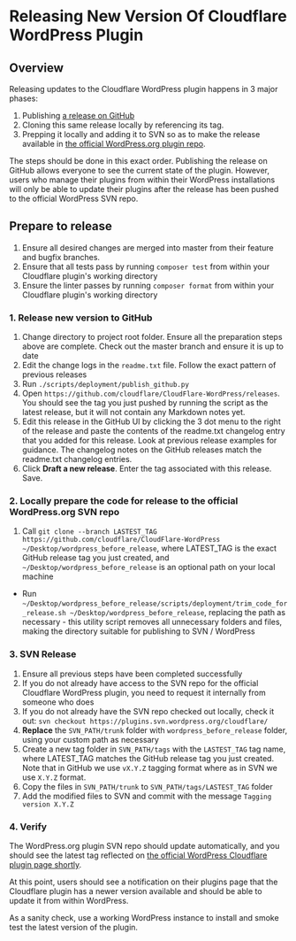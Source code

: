 # Releasing New Version Of Cloudflare WordPress Plugin

## Overview
Releasing updates to the Cloudflare WordPress plugin happens in 3 major phases: 

1. Publishing [a release on GitHub](https://github.com/cloudflare/Cloudflare-WordPress/releases)
2. Cloning this same release locally by referencing its tag. 
3. Prepping it locally and adding it to SVN so as to make the release available in [the official WordPress.org plugin repo](https://en-gb.wordpress.org/plugins/cloudflare/). 

The steps should be done in this exact order. Publishing the release on GitHub allows everyone to see the current state of the plugin. However, users who manage their plugins from within their WordPress installations will only be able to update their plugins after the release has been pushed to the official WordPress SVN repo. 

## Prepare to release 

1. Ensure all desired changes are merged into master from their feature and bugfix branches. 
2. Ensure that all tests pass by running ```composer test``` from within your Cloudflare plugin's working directory 
3. Ensure the linter passes by running ```composer format``` from within your Cloudflare plugin's working directory 

### 1. Release new version to GitHub

1. Change directory to project root folder. Ensure all the preparation steps above are complete. Check out the master branch and ensure it is up to date
2.  Edit the change logs in the `readme.txt` file. Follow the exact pattern of previous releases
3.  Run `./scripts/deployment/publish_github.py`
4.  Open `https://github.com/cloudflare/CloudFlare-WordPress/releases`. You should see the tag you just pushed by running the script as the latest release, but it will not contain any Markdown notes yet.
5.  Edit this release in the GitHub UI by clicking the 3 dot menu to the right of the release and paste the contents of the readme.txt changelog entry that you added for this release. Look at previous release examples for guidance. The changelog notes on the GitHub releases match the readme.txt changelog entries.
6. Click **Draft a new release**. Enter the tag associated with this release. Save.

### 2. Locally prepare the code for release to the official WordPress.org SVN repo

1. Call `git clone --branch LASTEST_TAG https://github.com/cloudflare/CloudFlare-WordPress ~/Desktop/wordpress_before_release`, where LATEST_TAG is the exact GitHub release tag you just created, and  `~/Desktop/wordpress_before_release` is an optional path on your local machine
- Run `~/Desktop/wordpress_before_release/scripts/deployment/trim_code_for_release.sh ~/Desktop/wordpress_before_release`, replacing the path as necessary - this utility script removes all unnecessary folders and files, making the directory suitable for publishing to SVN / WordPress

### 3. SVN Release

1. Ensure all previous steps have been completed successfully
2. If you do not already have access to the SVN repo for the official Cloudflare WordPress plugin, you need to request it internally from someone who does
3. If you do not already have the SVN repo checked out locally, check it out: ```svn checkout https://plugins.svn.wordpress.org/cloudflare/```
4. **Replace** the `SVN_PATH/trunk` folder with `wordpress_before_release` folder, using your custom path as necessary 
5. Create a new tag folder in `SVN_PATH/tags` with the `LASTEST_TAG` tag name, where LATEST_TAG matches the GitHub release tag you just created. Note that in GitHub we use `vX.Y.Z` tagging format where as in SVN we use `X.Y.Z` format.
6. Copy the files in `SVN_PATH/trunk` to `SVN_PATH/tags/LASTEST_TAG` folder
7. Add the modified files to SVN and commit with the message `Tagging version X.Y.Z`

### 4. Verify 

The WordPress.org plugin SVN repo should update automatically, and you should see the latest tag reflected on [the official WordPress Cloudflare plugin page shortly](https://en-gb.wordpress.org/plugins/cloudflare/).

At this point, users should see a notification on their plugins page that the Cloudflare plugin has a newer version available and should be able to update it from within WordPress. 

As a sanity check, use a working WordPress instance to install and smoke test the latest version of the plugin.
